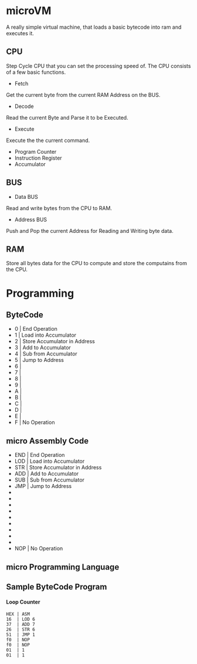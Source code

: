 # microVM

A really simple virtual machine, that loads a basic bytecode into ram and executes it. 

## CPU

Step Cycle CPU that you can set the processing speed of. The CPU consists of a few basic functions.

- Fetch

Get the current byte from the current RAM Address on the BUS.

- Decode

Read the current Byte and Parse it to be Executed.

- Execute

Execute the the current command. 

- Program Counter
- Instruction Register
- Accumulator

## BUS

- Data BUS

Read and write bytes from the CPU to RAM.

- Address BUS

Push and Pop the current Address for Reading and Writing byte data.

## RAM

Store all bytes data for the CPU to compute and store the computains from the CPU.

# Programming

## ByteCode

- 0 | End Operation
- 1 | Load into Accumulator
- 2 | Store Accumulator in Address
- 3 | Add to Accumulator
- 4 | Sub from Accumulator
- 5 | Jump to Address
- 6 | 
- 7 | 
- 8 | 
- 9 | 
- A | 
- B | 
- C | 
- D | 
- E | 
- F | No Operation

## micro Assembly Code

- END | End Operation
- LOD | Load into Accumulator
- STR | Store Accumulator in Address
- ADD | Add to Accumulator
- SUB | Sub from Accumulator
- JMP | Jump to Address
- 
- 
- 
- 
- 
- 
- 
- 
- 
- NOP | No Operation

## micro Programming Language

## Sample ByteCode Program

#### Loop Counter

```
HEX | ASM
16  | LOD 6
37  | ADD 7
26  | STR 6
51  | JMP 1
f0  | NOP
f0  | NOP
01  | 1
01  | 1
```
